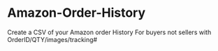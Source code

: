 # Amazon-Order-History
Create a CSV  of your Amazon order History For buyers not sellers with OrderID/QTY/images/tracking#
